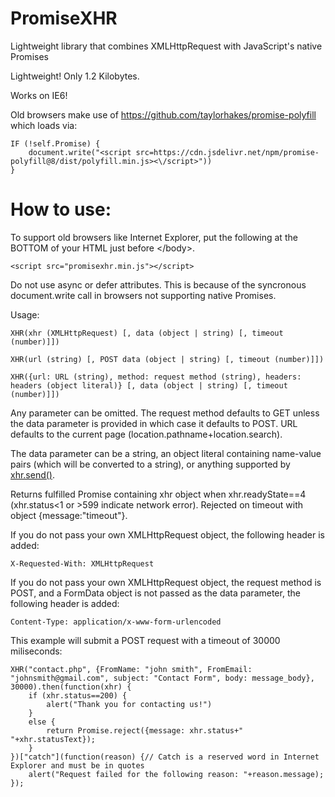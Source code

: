 # PromiseXHR
Lightweight library that combines XMLHttpRequest with JavaScript's native Promises

Lightweight! Only 1.2 Kilobytes.

Works on IE6!

Old browsers make use of https://github.com/taylorhakes/promise-polyfill which loads via:

    IF (!self.Promise) {
        document.write("<script src=https://cdn.jsdelivr.net/npm/promise-polyfill@8/dist/polyfill.min.js><\/script>"))
    }

<h1>How to use:</h1>

To support old browsers like Internet Explorer, put the following at the BOTTOM of your HTML just before &lt;/body&gt;.

    <script src="promisexhr.min.js"></script>

Do not use async or defer attributes. This is because of the syncronous document.write call in browsers not supporting native Promises.

Usage:

    XHR(xhr (XMLHttpRequest) [, data (object | string) [, timeout (number)]])

    XHR(url (string) [, POST data (object | string) [, timeout (number)]])

    XHR({url: URL (string), method: request method (string), headers: headers (object literal)} [, data (object | string) [, timeout (number)]])

Any parameter can be omitted. The request method defaults to GET unless the data parameter is provided in which case it defaults to POST. URL defaults to the current page (location.pathname+location.search).

The data parameter can be a string, an object literal containing name-value pairs (which will be converted to a string), or anything supported by <a href="https://developer.mozilla.org/en-US/docs/Web/API/XMLHttpRequest/send">xhr.send()</a>.

Returns fulfilled Promise containing xhr object when xhr.readyState==4 (xhr.status<1 or >599 indicate network error). Rejected on timeout with object {message:"timeout"}.

If you do not pass your own XMLHttpRequest object, the following header is added:

    X-Requested-With: XMLHttpRequest
    
If you do not pass your own XMLHttpRequest object, the request method is POST, and a FormData object is not passed as the data parameter, the following header is added:

    Content-Type: application/x-www-form-urlencoded

This example will submit a POST request with a timeout of 30000 miliseconds:

    XHR("contact.php", {FromName: "john smith", FromEmail: "johnsmith@gmail.com", subject: "Contact Form", body: message_body}, 30000).then(function(xhr) {
        if (xhr.status==200) {
            alert("Thank you for contacting us!")
        }
        else {
            return Promise.reject({message: xhr.status+" "+xhr.statusText});
        }
    })["catch"](function(reason) {// Catch is a reserved word in Internet Explorer and must be in quotes
        alert("Request failed for the following reason: "+reason.message);
    });

